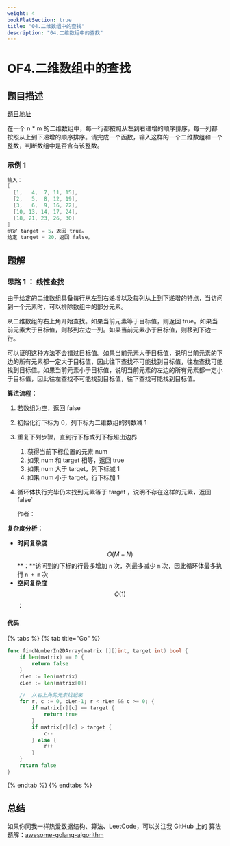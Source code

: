```yaml
---
weight: 4
bookFlatSection: true
title: "04.二维数组中的查找"
description: "04.二维数组中的查找"
---
```


# OF4.二维数组中的查找

## 题目描述

[题目地址](https://leetcode-cn.com/problems/er-wei-shu-zu-zhong-de-cha-zhao-lcof/)

在一个 n \* m 的二维数组中，每一行都按照从左到右递增的顺序排序，每一列都按照从上到下递增的顺序排序。请完成一个函数，输入这样的一个二维数组和一个整数，判断数组中是否含有该整数。

### **示例 1**

```go
输入：
[
  [1,   4,  7, 11, 15],
  [2,   5,  8, 12, 19],
  [3,   6,  9, 16, 22],
  [10, 13, 14, 17, 24],
  [18, 21, 23, 26, 30]
]
给定 target = 5，返回 true。
给定 target = 20，返回 false。
```

## 题解

### 思路 1 ： 线性查找

由于给定的二维数组具备每行从左到右递增以及每列从上到下递增的特点，当访问到一个元素时，可以排除数组中的部分元素。

从二维数组的右上角开始查找。如果当前元素等于目标值，则返回 true。如果当前元素大于目标值，则移到左边一列。如果当前元素小于目标值，则移到下边一行。

可以证明这种方法不会错过目标值。如果当前元素大于目标值，说明当前元素的下边的所有元素都一定大于目标值，因此往下查找不可能找到目标值，往左查找可能找到目标值。如果当前元素小于目标值，说明当前元素的左边的所有元素都一定小于目标值，因此往左查找不可能找到目标值，往下查找可能找到目标值。

**算法流程：**

1. 若数组为空，返回 false
2. 初始化行下标为 0，列下标为二维数组的列数减 1
3. 重复下列步骤，直到行下标或列下标超出边界
   1. 获得当前下标位置的元素 num
   2. 如果 num 和 target 相等，返回 true
   3. 如果 num 大于 target，列下标减 1
   4. 如果 num 小于 target，行下标加 1
4. 循环体执行完毕仍未找到元素等于 target ，说明不存在这样的元素，返回 false\`

   作者：

**复杂度分析：**

- **时间复杂度**$$O(M+N)$$**：**访问到的下标的行最多增加 `n` 次，列最多减少 `m` 次，因此循环体最多执行 `n + m` 次
- **空间复杂度**$$O(1)$$**：**

#### 代码

{% tabs %}
{% tab title="Go" %}

```go
func findNumberIn2DArray(matrix [][]int, target int) bool {
	if len(matrix) == 0 {
		return false
	}
	rLen := len(matrix)
	cLen := len(matrix[0])

	//	从右上角的元素找起来
	for r, c := 0, cLen-1; r < rLen && c >= 0; {
		if matrix[r][c] == target {
			return true
		}
		if matrix[r][c] > target {
			c--
		} else {
			r++
		}
	}
	return false
}
```

{% endtab %}
{% endtabs %}

###

## 总结

如果你同我一样热爱数据结构、算法、LeetCode，可以关注我 GitHub 上的 算法 题解：[awesome-golang-algorithm](https://github.com/Golang-Solutions/awesome-golang-algorithm)
